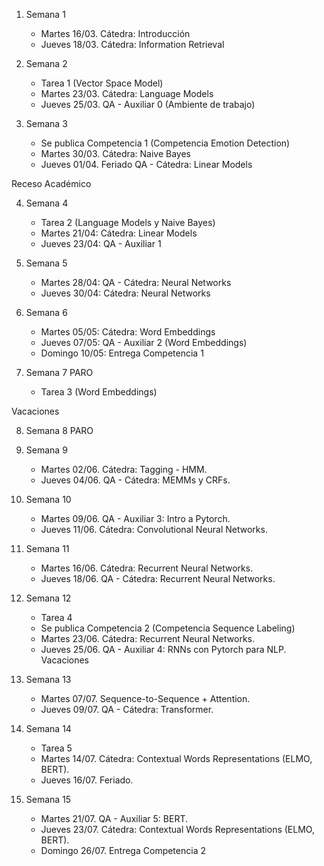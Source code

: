 

1. Semana 1
	
   * Martes 16/03. Cátedra: Introducción
   * Jueves 18/03. Cátedra: Information Retrieval
   
  
   
2. Semana 2
     * Tarea 1 (Vector Space Model)	 	
     * Martes 23/03. Cátedra: Language Models
     * Jueves 25/03.  QA - Auxiliar 0  (Ambiente de trabajo)  
 


3. Semana 3
    * Se publica Competencia 1 (Competencia Emotion Detection)
    * Martes 30/03. Cátedra: Naive Bayes
    * Jueves 01/04.  Feriado QA - Cátedra:  Linear Models
   
Receso Académico

4. Semana 4
     * Tarea 2 (Language Models y Naive Bayes)		
     * Martes 21/04: Cátedra:  Linear Models	 	
     * Jueves 23/04: QA -  Auxiliar 1
   

5. Semana 5

     * Martes 28/04: QA - Cátedra:  Neural Networks
     * Jueves 30/04: Cátedra: Neural Networks


6. Semana 6

     * Martes 05/05:  Cátedra: Word Embeddings 
     * Jueves 07/05:  QA - Auxiliar 2 (Word Embeddings) 
     * Domingo 10/05: Entrega Competencia 1

7. Semana 7
PARO
     * Tarea 3 (Word Embeddings)

Vacaciones

8. Semana 8
PARO


9. Semana 9
     * Martes 02/06. Cátedra:  Tagging - HMM.  
     * Jueves 04/06.  QA - Cátedra:  MEMMs y CRFs.  


10. Semana 10
      * Martes 09/06.   QA - Auxiliar 3: Intro a Pytorch.    
      * Jueves 11/06.  Cátedra: Convolutional Neural Networks.    
      
11. Semana 11
      * Martes 16/06.  Cátedra:  Recurrent Neural Networks.   
      * Jueves 18/06.  QA - Cátedra:  Recurrent Neural Networks. 

12. Semana 12
      * Tarea 4 
      * Se publica Competencia 2 (Competencia Sequence Labeling) 
      * Martes 23/06.  Cátedra: Recurrent Neural Networks.               
      * Jueves 25/06. QA - Auxiliar 4: RNNs con Pytorch para NLP.  
Vacaciones

13. Semana 13

      * Martes 07/07. Sequence-to-Sequence + Attention. 
      * Jueves 09/07. QA -  Cátedra: Transformer.     


14. Semana 14
      * Tarea 5 
      * Martes 14/07. Cátedra: Contextual Words Representations (ELMO, BERT).     
      * Jueves 16/07. Feriado.


15. Semana 15

      * Martes 21/07. QA - Auxiliar 5: BERT.  
      * Jueves 23/07. Cátedra: Contextual Words Representations (ELMO, BERT).      
      * Domingo 26/07. Entrega Competencia 2      
       


